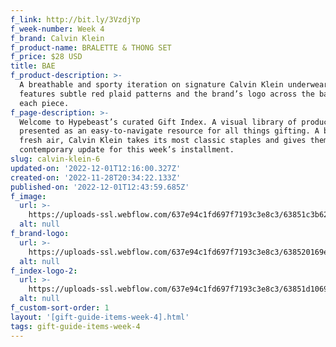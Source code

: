 ```yaml
---
f_link: http://bit.ly/3VzdjYp
f_week-number: Week 4
f_brand: Calvin Klein
f_product-name: BRALETTE & THONG SET
f_price: $28 USD
title: BAE
f_product-description: >-
  A breathable and sporty iteration on signature Calvin Klein underwear, the set
  features subtle red plaid patterns and the brand’s logo across the bands of
  each piece.
f_page-description: >-
  Welcome to Hypebeast’s curated Gift Index. A visual library of products is
  presented as an easy-to-navigate resource for all things gifting. A breath of
  fresh air, Calvin Klein takes its most classic staples and gives them a
  contemporary update for this week’s installment.
slug: calvin-klein-6
updated-on: '2022-12-01T12:16:00.327Z'
created-on: '2022-11-28T20:34:22.133Z'
published-on: '2022-12-01T12:43:59.685Z'
f_image:
  url: >-
    https://uploads-ssl.webflow.com/637e94c1fd697f7193c3e8c3/63851c3b628c1ed6db979a97_CK_PRODUCT-6.png
  alt: null
f_brand-logo:
  url: >-
    https://uploads-ssl.webflow.com/637e94c1fd697f7193c3e8c3/638520169e703d08339d053b_WEEK_04_CK_INDEX_LOGO-BLACK.png
  alt: null
f_index-logo-2:
  url: >-
    https://uploads-ssl.webflow.com/637e94c1fd697f7193c3e8c3/63851d1069650d2831a961e6_WEEK_03_HYPEBAE_PARTNER_LOGO.svg
  alt: null
f_custom-sort-order: 1
layout: '[gift-guide-items-week-4].html'
tags: gift-guide-items-week-4
---
```



